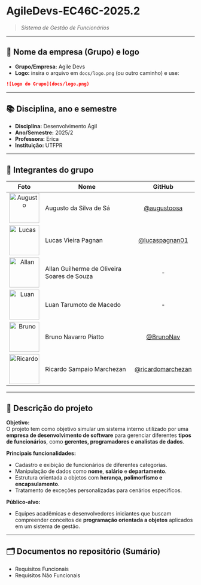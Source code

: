 # AgileDevs-EC46C-2025.2
> *Sistema de Gestão de Funcionários*

---

## 🏢 Nome da empresa (Grupo) e logo
- **Grupo/Empresa:** Agile Devs  
- **Logo:** insira o arquivo em `docs/logo.png` (ou outro caminho) e use:

```markdown
![Logo do Grupo](docs/logo.png)
```

---

## 📚 Disciplina, ano e semestre
- **Disciplina:** Desenvolvimento Ágil  
- **Ano/Semestre:** 2025/2  
- **Professora:** Erica  
- **Instituição:** UTFPR  

---

## 👥 Integrantes do grupo

| Foto | Nome | GitHub |
|:----:|------|:------:|
| <img src="https://github.com/augustoosa.png" alt="Augusto" width="80"/> | Augusto da Silva de Sá | [@augustoosa](https://github.com/augustoosa) |
| <img src="https://github.com/lucaspagnan01.png" alt="Lucas" width="80"/> | Lucas Vieira Pagnan | [@lucaspagnan01](https://github.com/lucaspagnan01) |
| <img src="docs/members/allan.jpg" alt="Allan" width="80"/> | Allan Guilherme de Oliveira Soares de Souza | - |
| <img src="docs/members/luan.jpg" alt="Luan" width="80"/> | Luan Tarumoto de Macedo | - |
| <img src="https://github.com/BrunoNav.png" alt="Bruno" width="80"/> | Bruno Navarro Piatto | [@BrunoNav](https://github.com/BrunoNav) |
| <img src="https://github.com/ricardomarchezan.png" alt="Ricardo" width="80"/> | Ricardo Sampaio Marchezan | [@ricardomarchezan](https://github.com/ricardomarchezan) |

---

## 🧭 Descrição do projeto
**Objetivo:**  
O projeto tem como objetivo simular um sistema interno utilizado por uma **empresa de desenvolvimento de software** para gerenciar diferentes **tipos de funcionários**, como **gerentes, programadores e analistas de dados**.

**Principais funcionalidades:**  
- Cadastro e exibição de funcionários de diferentes categorias.  
- Manipulação de dados como **nome**, **salário** e **departamento**.  
- Estrutura orientada a objetos com **herança, polimorfismo e encapsulamento**.  
- Tratamento de exceções personalizadas para cenários específicos.  

**Público-alvo:**  
- Equipes acadêmicas e desenvolvedores iniciantes que buscam compreender conceitos de **programação orientada a objetos** aplicados em um sistema de gestão.  

---

## 🗂️ Documentos no repositório (Sumário)
- Requisitos Funcionais
- Requisitos Não Funcionais

